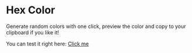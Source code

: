 # Hex Color

Generate random colors with one click, preview the color and copy to your clipboard if you like it!

You can test it right here: <a href="https://jpclrocha.github.io/hex-color/" target="_blank">Click me</a>
